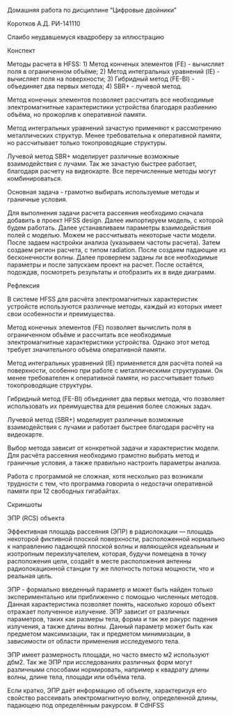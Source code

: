 Домашняя работа по дисциплине “Цифровые двойники”  

 Коротков А.Д. РИ-141110 

Спаибо неудавшемуся квадроберу за иллюстрацию 

 

Конспект 

Методы расчета в HFSS: 1) Метод конченых элементов (FE) - вычисляет поля в ограниченном объёме; 2) Метод интегральных уравнений (IE) - вычисляет поля на поверхности; 3) Гибридный метод (FE-BI) - объединяет два первых метода; 4) SBR+ - лучевой метод. 

Метод конечных элементов позволяет рассчитать все необходимые электромагнитные характеристики устройства благодаря разбиению объёма, но прожорлив к оперативной памяти. 

Метод интегральных уравнений зачастую применяют к рассмотрению металлических структур. Менее требовательна к оперативной памяти, но рассчитывает только токопроводящие структуры. 

Лучевой метод SBR+ моделирует различные возможные взаимодействия с лучами. Так же зачастую быстрее работает, благодаря расчету на видеокарте. Все перечисленные методы могут комбинироваться. 

Основная задача - грамотно выбирать используемые методы и граничные условия. 

Для выполнения задачи расчета рассеяния необходимо сначала добавить в проект HFSS design. Далее импортируем модель, с которой будем работать. Далее устанавливаем параметры взаимодействия полей с моделью. Можем не рассчитывать некоторые части модели. После задаем настройки анализа (указываем частоты расчета). Затем создаем регион расчета, с типом radiation. После создаем падающие из бесконечности волны. Далее проверяем заданы ли все необходимые параметры и после запускаем проект на расчет. После остаётся, подождав, посмотреть результаты и отобразить их в виде диаграмм. 

 

Рефлексия 

В системе HFSS для расчёта электромагнитных характеристик устройств используются различные методы, каждый из которых имеет свои особенности и преимущества. 

Метод конечных элементов (FE) позволяет вычислить поля в ограниченном объёме и рассчитать все необходимые электромагнитные характеристики устройства. Однако этот метод требует значительного объёма оперативной памяти. 

Метод интегральных уравнений (IE) применяется для расчёта полей на поверхности, особенно при работе с металлическими структурами. Он менее требователен к оперативной памяти, но рассчитывает только токопроводящие структуры. 

Гибридный метод (FE-BI) объединяет два первых метода, что позволяет использовать их преимущества для решения более сложных задач. 

Лучевой метод (SBR+) моделирует различные возможные взаимодействия с лучами и работает быстрее благодаря расчёту на видеокарте. 

Выбор метода зависит от конкретной задачи и характеристик модели. Для расчёта рассеяния необходимо грамотно выбрать метод и граничные условия, а также правильно настроить параметры анализа. 

Работа с программой не сложная, хотя несколько раз возникали трудности с тем, что программа говорила о недостачи оперативной памяти при 12 свободных гигабайтах. 

 

Скриншоты 

 

 

 

 

 

 

 

ЭПР (RCS) объекта 

Эффективная площадь рассеяния (ЭПР) в радиолокации — площадь некоторой фиктивной плоской поверхности, расположенной нормально к направлению падающей плоской волны и являющейся идеальным и изотропным переизлучателем, которая, будучи помещена в точку расположения цели, создаёт в месте расположения антенны радиолокационной станции ту же плотность потока мощности, что и реальная цель. 

ЭПР - формально введенный параметр и может быть найден только экспериментально или приближенно с помощью численных методов. Данная характеристика позволяет понять, насколько хорошо объект отражает полученное излучение. ЭПР зависит от различных параметров, таких как размеры тела, форма и так же ракурс падения излучения, а также длины волны. Данный параметр может быть как предметом максимизации, так и предметом минимизации, в зависимости от области применения исследуемого тела. 

ЭПР имеет размерность площади, но часто вместо м2 используют дбм2. Так же ЭПР при исследованиях различных форм могут различными способами нормировать, например к квадрату длины волны, длине тела, площади или объёма тела. 

Если кратко, ЭПР даёт информацию об объекте, характеризуя его свойство рассеивать электромагнитную волну, определенной длины, падающею под определённым ракурсом.  # CdHFSS
